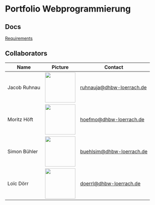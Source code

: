 # Portfolio Webprogrammierung

## Docs

[Requirements](docs/requirements.md)

## Collaborators



Name | Picture | Contact
--- | --- | ---
Jacob Ruhnau | <img src="https://media.licdn.com/dms/image/C4E03AQG4_9Vn9wAJgg/profile-displayphoto-shrink_200_200/0/1660381107863?e=2147483647&v=beta&t=9Y48WL6GS6484STUYx57NeFYNkZV4QAvpJmyiSYJ1tA" height="100"> | ruhnauja@dhbw-loerrach.de
Moritz Höft | <img src="https://encrypted-tbn0.gstatic.com/images?q=tbn:ANd9GcRQWcuGX0J9NSfVIzz_fMCmT6YnqTAxkvzShvLqqz91BgEvu4KQAiKkYZqauF3m3SiMueQ&usqp=CAU" height="100"> | hoefmo@dhbw-loerrach.de
Simon Bühler | <img src="https://media.licdn.com/dms/image/D4E03AQEhmspxtXKe_w/profile-displayphoto-shrink_400_400/0/1689342429711?e=2147483647&v=beta&t=SdB4c_pmoo869Vz7qirYX5k4gw6DnU3SLPz6-Bs6a48" height="100"> | buehlsim@dhbw-loerrach.de
Loïc Dörr | <img src="https://i.pinimg.com/736x/6b/f3/1c/6bf31c75dd278e69e4f5a15a54426853.jpg" height="100"> | doerrl@dhbw-loerrach.de
